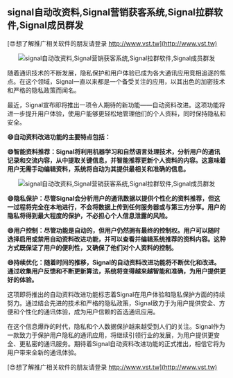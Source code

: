 ## **signal自动改资料,Signal营销获客系统,Signal拉群软件,Signal成员群发**

[😍想了解推广相关软件的朋友请登录 http://www.vst.tw](http://www.vst.tw)

 <center><img src="https://vst.tw/MP4/tuiguang/png/3.png" alt="signal自动改资料,Signal营销获客系统,Signal拉群软件,Signal成员群发"></center>

随着通讯技术的不断发展，隐私保护和用户体验已成为各大通讯应用竞相追逐的焦点。在这个领域，Signal一直以来都是一个备受关注的应用，以其出色的加密技术和严格的隐私政策而闻名。

最近，Signal宣布即将推出一项令人期待的新功能——自动资料改进。这项功能将进一步提升用户体验，使用户能够更轻松地管理他们的个人资料，同时保持隐私和安全。

**😄自动资料改进功能的主要特点包括：**

**😄智能资料推荐：Signal将利用机器学习和自然语言处理技术，分析用户的通讯记录和交流内容，从中提取关键信息，并智能推荐更新个人资料的内容。这意味着用户无需手动编辑资料，系统将自动为其提供最相关和准确的信息。**

 <center><img src="https://vst.tw/MP4/tuiguang/png/2.png" alt="signal自动改资料,Signal营销获客系统,Signal拉群软件,Signal成员群发"></center>

**😄隐私保护：尽管Signal会分析用户的通讯数据以提供个性化的资料推荐，但这一过程将完全在本地进行，不会将数据上传到任何服务器或与第三方分享。用户的隐私将得到最大程度的保护，不必担心个人信息泄露的风险。**

**😄用户控制：尽管功能是自动的，但用户仍然拥有最终的控制权。用户可以随时选择启用或禁用自动资料改进功能，并可以查看并编辑系统推荐的资料内容。这种方式既保证了用户的便利性，又确保了他们对个人资料的控制。**

**😄持续优化：随着时间的推移，Signal的自动资料改进功能将不断优化和改进。通过收集用户反馈和不断更新算法，系统将变得越来越智能和准确，为用户提供更好的体验。**

这项即将推出的自动资料改进功能标志着Signal在用户体验和隐私保护方面的持续努力。通过结合先进的技术和严格的隐私政策，Signal致力于为用户提供安全、方便和个性化的通讯体验，成为用户信赖的首选通讯应用。

在这个信息爆炸的时代，隐私和个人数据保护越来越受到人们的关注。Signal作为一款致力于保护用户隐私的通讯应用，将继续引领行业的发展，为用户提供更安全、更私密的通讯服务。期待着Signal自动资料改进功能的正式推出，相信它将为用户带来全新的通讯体验。

[😍想了解推广相关软件的朋友请登录 http://www.vst.tw](http://www.vst.tw)



